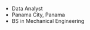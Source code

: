 - Data Analyst
- Panama City, Panama
- BS in Mechanical Engineering
<!---
franklinserrano/franklinserrano is a ✨ special ✨ repository because its `README.md` (this file) appears on your GitHub profile.
You can click the Preview link to take a look at your changes.
--->
